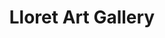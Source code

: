 ---
title: Lloret Art Gallery
description: Online gallery for high quality art
cover: {
  src: "/imgs/projects/lloretart.webp",
  alt: "Cover Lloret Art"
}
relatedJob: en/freelance
---